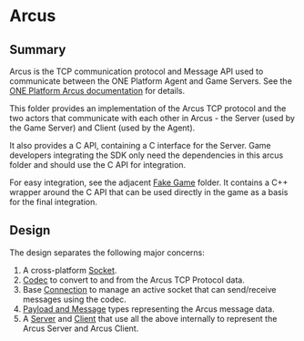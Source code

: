 # Arcus

## Summary

Arcus is the TCP communication protocol and Message API used to communicate between the ONE Platform Agent and Game Servers. See the [ONE Platform Arcus documentation](https://www.i3d.net/docs/one/odp/Game-Integration/Management-Protocol/Arcus-V2/) for details.

This folder provides an implementation of the Arcus TCP protocol and the two actors that communicate with each other in Arcus - the Server (used by the Game Server) and Client (used by the Agent).

It also provides a C API, containing a C interface for the Server. Game developers integrating the SDK only need the dependencies in this arcus folder and should use the C API for integration.

For easy integration, see the adjacent [Fake Game](../fake/game/readme.md) folder. It contains a C++ wrapper around the C API that can be used directly in the game as a basis for the final integration.

## Design

The design separates the following major concerns:

1. A cross-platform [Socket](internal/socket.h).
2. [Codec](internal/codec.h) to convert to and from the Arcus TCP Protocol data.
3. Base [Connection](internal/connection.h) to manage an active socket that can send/receive messages using the codec.
4. [Payload and Message](message.h) types representing the Arcus message data.
5. A [Server](server.h) and [Client](client.h) that use all the above internally to represent the Arcus Server and Arcus Client.
